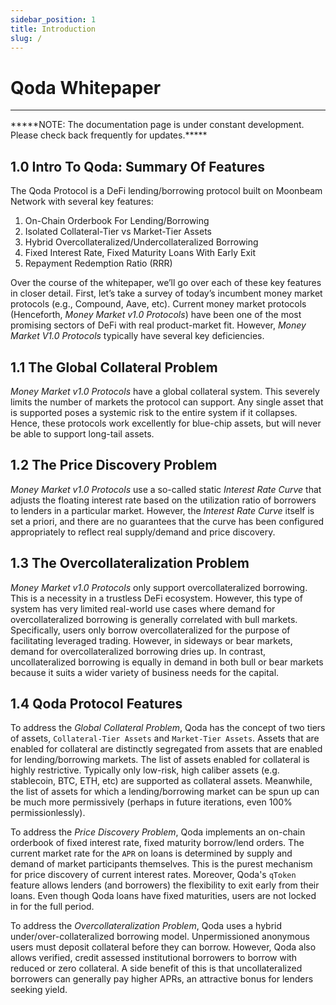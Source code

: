 ```yaml
---
sidebar_position: 1
title: Introduction
slug: /
---
```


# Qoda Whitepaper

---

<p style={{ color: "red" }}>*****NOTE: The documentation page is under constant development. Please check back frequently for updates.*****</p>

## 1.0 Intro To Qoda: Summary Of Features

The Qoda Protocol is a DeFi lending/borrowing protocol built on Moonbeam Network with several key features: 

1. On-Chain Orderbook For Lending/Borrowing
2. Isolated Collateral-Tier vs Market-Tier Assets
3. Hybrid Overcollateralized/Undercollateralized Borrowing
4. Fixed Interest Rate, Fixed Maturity Loans With Early Exit
5. Repayment Redemption Ratio (RRR)

Over the course of the whitepaper, we’ll go over each of these key features in closer detail. First, let’s take a survey of today’s incumbent money market protocols (e.g., Compound, Aave, etc). Current money market protocols (Henceforth, *Money Market v1.0 Protocols*) have been one of the most promising sectors of DeFi with real product-market fit. However, *Money Market V1.0 Protocols* typically have several key deficiencies.

## 1.1 The Global Collateral Problem

*Money Market v1.0 Protocols* have a global collateral system. This severely limits the number of markets the protocol can support. Any single asset that is supported poses a systemic risk to the entire system if it collapses. Hence, these protocols work excellently for blue-chip assets, but will never be able to support long-tail assets.

## 1.2 The Price Discovery Problem

*Money Market v1.0 Protocols* use a so-called static *Interest Rate Curve* that adjusts the floating interest rate based on the utilization ratio of borrowers to lenders in a particular market. However, the *Interest Rate Curve* itself is set a priori, and there are no guarantees that the curve has been configured appropriately to reflect real supply/demand and price discovery. 

## 1.3 The Overcollateralization Problem

*Money Market v1.0 Protocols* only support overcollateralized borrowing. This is a necessity in a trustless DeFi ecosystem. However, this type of system has very limited real-world use cases where demand for overcollateralized borrowing is generally correlated with bull markets. Specifically, users only borrow overcollateralized for the purpose of facilitating leveraged trading. However, in sideways or bear markets, demand for overcollateralized borrowing dries up. In contrast, uncollateralized borrowing is equally in demand in both bull or bear markets because it suits a wider variety of business needs for the capital.

## 1.4 Qoda Protocol Features

To address the *Global Collateral Problem*, Qoda has the concept of two tiers of assets, `Collateral-Tier Assets` and `Market-Tier Assets`. Assets that are enabled for collateral are distinctly segregated from assets that are enabled for lending/borrowing markets. The list of assets enabled for collateral is highly restrictive. Typically only low-risk, high caliber assets (e.g. stablecoin, BTC, ETH, etc) are supported as collateral assets. Meanwhile, the list of assets for which a lending/borrowing market can be spun up can be much more permissively (perhaps in future iterations, even 100% permissionlessly).

To address the *Price Discovery Problem*, Qoda implements an on-chain orderbook of fixed interest rate, fixed maturity borrow/lend orders. The current market rate for the `APR` on loans is determined by supply and demand of market participants themselves. This is the purest mechanism for price discovery of current interest rates. Moreover, Qoda's `qToken` feature allows lenders (and borrowers) the flexibility to exit early from their loans. Even though Qoda loans have fixed maturities, users are not locked in for the full period.

To address the *Overcollateralization Problem*, Qoda uses a hybrid under/over-collateralized borrowing model. Unpermissioned anonymous users must deposit collateral before they can borrow. However, Qoda also allows verified, credit assessed institutional borrowers to borrow with reduced or zero collateral. A side benefit of this is that uncollateralized borrowers can generally pay higher APRs, an attractive bonus for lenders seeking yield.
